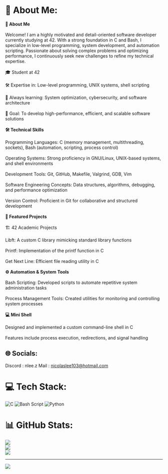 # 💫 About Me:
**👤 About Me**<br><br>Welcome! I am a highly motivated and detail-oriented software developer currently studying at 42. With a strong foundation in C and Bash, I specialize in low-level programming, system development, and automation scripting. Passionate about solving complex problems and optimizing performance, I continuously seek new challenges to refine my technical expertise.<br><br>🎓 Student at 42<br><br>🛠️ Expertise in: Low-level programming, UNIX systems, shell scripting<br><br>🌱 Always learning: System optimization, cybersecurity, and software architecture<br><br>🚀 Goal: To develop high-performance, efficient, and scalable software solutions<br><br>**🛠️ Technical Skills**<br><br>Programming Languages: C (memory management, multithreading, sockets), Bash (automation, scripting, process control)<br><br>Operating Systems: Strong proficiency in GNU/Linux, UNIX-based systems, and shell environments<br><br>Development Tools: Git, GitHub, Makefile, Valgrind, GDB, Vim<br><br>Software Engineering Concepts: Data structures, algorithms, debugging, and performance optimization<br><br>Version Control: Proficient in Git for collaborative and structured development<br><br>**📌 Featured Projects**<br><br>🏗️ 42 Academic Projects<br><br>Libft: A custom C library mimicking standard library functions<br><br>Printf: Implementation of the printf function in C<br><br>Get Next Line: Efficient file reading utility in C<br><br>**⚙️ Automation & System Tools**<br><br>Bash Scripting: Developed scripts to automate repetitive system administration tasks<br><br>Process Management Tools: Created utilities for monitoring and controlling system processes<br><br>**💻 Mini Shell**<br><br>Designed and implemented a custom command-line shell in C<br><br>Features include process execution, redirections, and signal handling


## 🌐 Socials:
Discord : nlee.z
Mail : nicolaslee103@hotmail.com

# 💻 Tech Stack:
![C](https://img.shields.io/badge/c-%2300599C.svg?style=for-the-badge&logo=c&logoColor=white) ![Bash Script](https://img.shields.io/badge/bash_script-%23121011.svg?style=for-the-badge&logo=gnu-bash&logoColor=white) ![Python](https://img.shields.io/badge/python-3670A0?style=for-the-badge&logo=python&logoColor=ffdd54)
# 📊 GitHub Stats:
![](https://github-readme-stats.vercel.app/api?username=Zenaliou&theme=dark&hide_border=false&include_all_commits=false&count_private=false)<br/>
![](https://nirzak-streak-stats.vercel.app/?user=Zenaliou&theme=dark&hide_border=false)<br/>
![](https://github-readme-stats.vercel.app/api/top-langs/?username=Zenaliou&theme=dark&hide_border=false&include_all_commits=false&count_private=false&layout=compact)

---
[![](https://visitcount.itsvg.in/api?id=Zenaliou&icon=0&color=0)](https://visitcount.itsvg.in)
